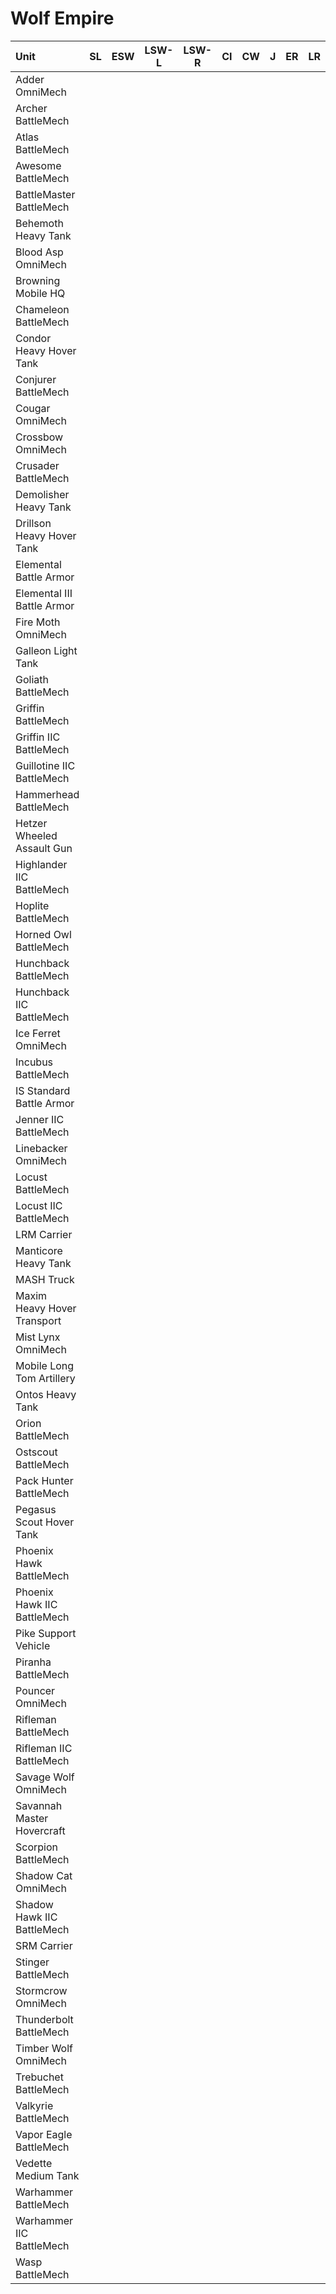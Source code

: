 # Wolf Empire

| Unit | SL | ESW | LSW-L | LSW-R | CI | CW | J | ER | LR | DA | iC |
| :--- | :---: | :---: | :---: | :---: | :---: | :---: | :---: | :---: | :---: | :---: | :---: |
| Adder OmniMech |   |   |   |   |   |   |   |   |   |   | • |
| Archer BattleMech |   |   |   |   |   |   |   |   |   |   | • |
| Atlas BattleMech |   |   |   |   |   |   |   |   |   |   | • |
| Awesome BattleMech |   |   |   |   |   |   |   |   |   |   | • |
| BattleMaster BattleMech |   |   |   |   |   |   |   |   |   |   | • |
| Behemoth Heavy Tank |   |   |   |   |   |   |   |   |   |   | • |
| Blood Asp OmniMech |   |   |   |   |   |   |   |   |   |   | • |
| Browning Mobile HQ |   |   |   |   |   |   |   |   |   |   | • |
| Chameleon BattleMech |   |   |   |   |   |   |   |   |   |   | • |
| Condor Heavy Hover Tank |   |   |   |   |   |   |   |   |   |   | • |
| Conjurer BattleMech |   |   |   |   |   |   |   |   |   |   | • |
| Cougar OmniMech |   |   |   |   |   |   |   |   |   |   | • |
| Crossbow OmniMech |   |   |   |   |   |   |   |   |   |   | • |
| Crusader BattleMech |   |   |   |   |   |   |   |   |   |   | • |
| Demolisher Heavy Tank |   |   |   |   |   |   |   |   |   |   | • |
| Drillson Heavy Hover Tank |   |   |   |   |   |   |   |   |   |   | • |
| Elemental Battle Armor |   |   |   |   |   |   |   |   |   |   | • |
| Elemental III Battle Armor |   |   |   |   |   |   |   |   |   |   | • |
| Fire Moth OmniMech |   |   |   |   |   |   |   |   |   |   | • |
| Galleon Light Tank |   |   |   |   |   |   |   |   |   |   | • |
| Goliath BattleMech |   |   |   |   |   |   |   |   |   |   | • |
| Griffin BattleMech |   |   |   |   |   |   |   |   |   |   | • |
| Griffin IIC BattleMech |   |   |   |   |   |   |   |   |   |   | • |
| Guillotine IIC BattleMech |   |   |   |   |   |   |   |   |   |   | • |
| Hammerhead BattleMech |   |   |   |   |   |   |   |   |   |   | • |
| Hetzer Wheeled Assault Gun |   |   |   |   |   |   |   |   |   |   | • |
| Highlander IIC BattleMech |   |   |   |   |   |   |   |   |   |   | • |
| Hoplite BattleMech |   |   |   |   |   |   |   |   |   |   | • |
| Horned Owl BattleMech |   |   |   |   |   |   |   |   |   |   | • |
| Hunchback BattleMech |   |   |   |   |   |   |   |   |   |   | • |
| Hunchback IIC BattleMech |   |   |   |   |   |   |   |   |   |   | • |
| Ice Ferret OmniMech |   |   |   |   |   |   |   |   |   |   | • |
| Incubus BattleMech |   |   |   |   |   |   |   |   |   |   | • |
| IS Standard Battle Armor |   |   |   |   |   |   |   |   |   |   | • |
| Jenner IIC BattleMech |   |   |   |   |   |   |   |   |   |   | • |
| Linebacker OmniMech |   |   |   |   |   |   |   |   |   |   | • |
| Locust BattleMech |   |   |   |   |   |   |   |   |   |   | • |
| Locust IIC BattleMech |   |   |   |   |   |   |   |   |   |   | • |
| LRM Carrier |   |   |   |   |   |   |   |   |   |   | • |
| Manticore Heavy Tank |   |   |   |   |   |   |   |   |   |   | • |
| MASH Truck |   |   |   |   |   |   |   |   |   |   | • |
| Maxim Heavy Hover Transport |   |   |   |   |   |   |   |   |   |   | • |
| Mist Lynx OmniMech |   |   |   |   |   |   |   |   |   |   | • |
| Mobile Long Tom Artillery |   |   |   |   |   |   |   |   |   |   | • |
| Ontos Heavy Tank |   |   |   |   |   |   |   |   |   |   | • |
| Orion BattleMech |   |   |   |   |   |   |   |   |   |   | • |
| Ostscout BattleMech |   |   |   |   |   |   |   |   |   |   | • |
| Pack Hunter BattleMech |   |   |   |   |   |   |   |   |   |   | • |
| Pegasus Scout Hover Tank |   |   |   |   |   |   |   |   |   |   | • |
| Phoenix Hawk BattleMech |   |   |   |   |   |   |   |   |   |   | • |
| Phoenix Hawk IIC BattleMech |   |   |   |   |   |   |   |   |   |   | • |
| Pike Support Vehicle |   |   |   |   |   |   |   |   |   |   | • |
| Piranha BattleMech |   |   |   |   |   |   |   |   |   |   | • |
| Pouncer OmniMech |   |   |   |   |   |   |   |   |   |   | • |
| Rifleman BattleMech |   |   |   |   |   |   |   |   |   |   | • |
| Rifleman IIC BattleMech |   |   |   |   |   |   |   |   |   |   | • |
| Savage Wolf OmniMech |   |   |   |   |   |   |   |   |   |   | • |
| Savannah Master Hovercraft |   |   |   |   |   |   |   |   |   |   | • |
| Scorpion BattleMech |   |   |   |   |   |   |   |   |   |   | • |
| Shadow Cat OmniMech |   |   |   |   |   |   |   |   |   |   | • |
| Shadow Hawk IIC BattleMech |   |   |   |   |   |   |   |   |   |   | • |
| SRM Carrier |   |   |   |   |   |   |   |   |   |   | • |
| Stinger BattleMech |   |   |   |   |   |   |   |   |   |   | • |
| Stormcrow OmniMech |   |   |   |   |   |   |   |   |   |   | • |
| Thunderbolt BattleMech |   |   |   |   |   |   |   |   |   |   | • |
| Timber Wolf OmniMech |   |   |   |   |   |   |   |   |   |   | • |
| Trebuchet BattleMech |   |   |   |   |   |   |   |   |   |   | • |
| Valkyrie BattleMech |   |   |   |   |   |   |   |   |   |   | • |
| Vapor Eagle BattleMech |   |   |   |   |   |   |   |   |   |   | • |
| Vedette Medium Tank |   |   |   |   |   |   |   |   |   |   | • |
| Warhammer BattleMech |   |   |   |   |   |   |   |   |   |   | • |
| Warhammer IIC BattleMech |   |   |   |   |   |   |   |   |   |   | • |
| Wasp BattleMech |   |   |   |   |   |   |   |   |   |   | • |

